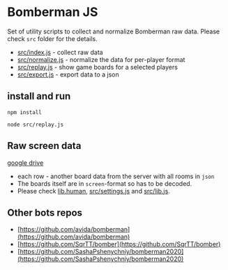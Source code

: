 # Bomberman JS

Set of utility scripts to collect and normalize Bomberman raw data.
Please check `src` folder for the details.

- [src/index.js](src/index.js) - collect raw data
- [src/normalize.js](src/normalize.js) - normalize the data for per-player format
- [src/replay.js](src/replay.js) - show game boards for a selected players
- [src/export.js](src/export.js) - export data to a json
 
 
## install and run
 ```
npm install

node src/replay.js
```
 
 
## Raw screen data
[google drive](https://drive.google.com/drive/folders/1GBYH9hBdGEIpRlbTvMJnGYgd4E9KasqX?usp=sharing)

- each row - another board data from the server with all rooms in `json`  
- The boards itself are in `screen`-format so has to be decoded. 
- Please check [lib.human](https://github.com/illya13/bomberman-js/blob/master/src/lib.js#L18), [src/settings.js](src/settings.js) and [src/lib.js](src/lib.js).
 
 
## Other bots repos
- [https://github.com/avida/bomberman](https://github.com/avida/bomberman)
- [https://github.com/SqrTT/bomber](https://github.com/SqrTT/bomber)
- [https://github.com/SashaPshenychniy/bomberman2020](https://github.com/SashaPshenychniy/bomberman2020)
 
    